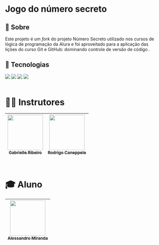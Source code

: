 <h1>Jogo do número secreto</h1>

<h2>🔖 Sobre</h2>
<p>Este projeto é um <i>fork</i> do projeto <a src="https://github.com/alura-cursos/numero-secreto">Número Secreto</a> utilizado nos cursos de lógica de programação da Alura e foi aproveitado para a aplicação das lições do curso <a src="https://cursos.alura.com.br/course/git-github-dominando-controle-versao-codigo">Git e GitHub: dominando controle de versão de código </a>.</p>

## 🚀 Tecnologias
<div>
  <img src="https://img.shields.io/badge/HTML-239120?style=for-the-badge&logo=html5&logoColor=white">
  <img src="https://img.shields.io/badge/CSS-239120?&style=for-the-badge&logo=css3&logoColor=white">
  <img src="https://img.shields.io/badge/JavaScript-F7DF1E?style=for-the-badge&logo=javascript&logoColor=black">
  <img src="https://img.shields.io/badge/git-%23F05033.svg?style=for-the-badge&logo=git&logoColor=white">

</div>
<br>

# 🧑‍🏫 Instrutores

| [<img loading="lazy" src="https://avatars.githubusercontent.com/u/33001620?v=4" width=115><br><sub>Gabrielle Ribeiro</sub>](https://github.com/gabrielle-ribeiro) |  [<img loading="lazy" src="https://avatars.githubusercontent.com/u/522931?v=4" width=115><br><sub>Rodrigo Caneppele</sub>](https://github.com/rcaneppele) |
| :---: | :---: |
<br>


# 🎓 Aluno

| [<img loading="lazy" src="https://avatars.githubusercontent.com/u/65814741?v=4" width=115><br><sub>Alessandro Miranda</sub>](https://github.com/miranda-ale) |
| :---: |